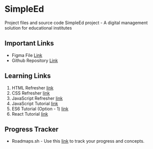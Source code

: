 # SimpleEd
Project files and source code SimpleEd project - A digital management solution for educational institutes

## Important Links
- Figma File [Link](https://www.figma.com/design/317axQrkGGwuCmoR0MUnQm/SimpleEd?node-id=0-1&node-type=canvas&t=75543xxVR1XyoS5f-0)
- Github Repository [Link](https://github.com/Codewith-ARK/SimpleEd)

## Learning Links

1. HTML Refresher [link](https://youtu.be/Ut4RpySLM6Y?si=Jq-c3k3JcT8XhKJo)
1. CSS Refresher [link](https://youtu.be/AP3_V7KXHs4?si=_ndvcI8lUHLPBw1E)
1. JavaScript Refresher [link](https://youtu.be/0vL_EhRMFN0?si=zrp_BDiPQe6mntvt)
1. JavaScript Tutorial [link](https://www.youtube.com/watch?v=_eHc5K0zAPw)
1. ES6 Tutorial (Option - 1) [link](https://youtu.be/D8HyB-W7ToI?t=182)
1. React Tutorial [link](https://youtube.com/playlist?list=PLu71SKxNbfoDqgPchmvIsL4hTnJIrtige&si=YTBV5MPRdr_DE1gR)

## Progress Tracker 

- Roadmaps.sh - Use this [link](https://roadmap.sh/frontend) to track your progress and concepts.